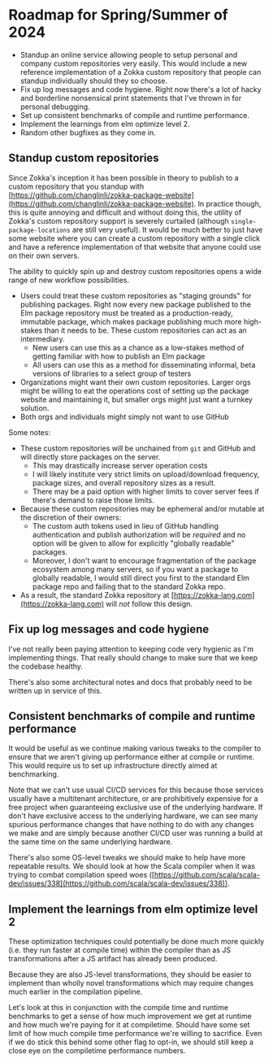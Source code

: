 # Roadmap for Spring/Summer of 2024

+ Standup an online service allowing people to setup personal and company custom
  repositories very easily. This would include a new reference implementation of
  a Zokka custom repository that people can standup individually should they so
  choose.
+ Fix up log messages and code hygiene. Right now there's a lot of hacky and
  borderline nonsensical print statements that I've thrown in for personal
  debugging.
+ Set up consistent benchmarks of compile and runtime performance.
+ Implement the learnings from elm optimize level 2.
+ Random other bugfixes as they come in.

## Standup custom repositories

Since Zokka's inception it has been possible in theory to publish to a custom
repository that you standup with
[https://github.com/changlinli/zokka-package-website](https://github.com/changlinli/zokka-package-website).
In practice though, this is quite annoying and difficult and without doing this,
the utility of Zokka's custom repository support is severely curtailed (although
`single-package-locations` are still very useful). It would be much better to
just have some website where you can create a custom repository with a single
click and have a reference implementation of that website that anyone could
use on their own servers.

The ability to quickly spin up and destroy custom repositories opens a wide
range of new workflow possibilities.

+ Users could treat these custom repositories as "staging grounds" for publishing
  packages. Right now every new package published to the Elm package repository
  must be treated as a production-ready, immutable package, which makes package
  publishing much more high-stakes than it needs to be. These custom
  repositories can act as an intermediary.
    * New users can use this as a chance as a low-stakes method of getting
      familiar with how to publish an Elm package
    * All users can use this as a method for disseminating informal, beta
      versions of libraries to a select group of testers
+ Organizations might want their own custom repositories. Larger orgs might be
  willing to eat the operations cost of setting up the package website and
  maintaining it, but smaller orgs might just want a turnkey solution.
+ Both orgs and individuals might simply not want to use GitHub

Some notes:

+ These custom repositories will be unchained from `git` and GitHub and will
  directly store packages on the server.
    * This may drastically increase server operation costs
    * I will likely institute very strict limits on upload/download frequency,
      package sizes, and overall repository sizes as a result.
    * There may be a paid option with higher limits to cover server fees if
      there's demand to raise those limits.
+ Because these custom repositories may be ephemeral and/or mutable at the
  discretion of their owners:
    * The custom auth tokens used in lieu of GitHub handling authentication and
      publish authorization will be *required* and no option will be given to
      allow for explicitly "globally readable" packages.
    * Moreover, I don't want to encourage fragmentation of the package ecosystem
      among many servers, so if you want a package to globally readable, I would
      still direct you first to the standard Elm package repo and failing that
      to the standard Zokka repo.
+ As a result, the standard Zokka repository at
  [https://zokka-lang.com](https://zokka-lang.com) will *not* follow this design.

## Fix up log messages and code hygiene

I've not really been paying attention to keeping code very hygienic as I'm
implementing things. That really should change to make sure that we keep the
codebase healthy.

There's also some architectural notes and docs that probably need to be written
up in service of this.

## Consistent benchmarks of compile and runtime performance

It would be useful as we continue making various tweaks to the compiler to
ensure that we aren't giving up performance either at compile or runtime. This
would require us to set up infrastructure directly aimed at benchmarking.

Note that we can't use usual CI/CD services for this because those services
usually have a multitenant architecture, or are prohibitively expensive for a
free project when guaranteeing exclusive use of the underlying hardware. If
don't have exclusive access to the underlying hardware, we can see many spurious
performance changes that have nothing to do with any changes we make and are
simply because another CI/CD user was running a build at the same time on the
same underlying hardware.

There's also some OS-level tweaks we should make to help have more repeatable
results. We should look at how the Scala compiler when it was trying to combat
compilation speed woes
([https://github.com/scala/scala-dev/issues/338](https://github.com/scala/scala-dev/issues/338)).

## Implement the learnings from elm optimize level 2

These optimization techniques could potentially be done much more quickly (i.e.
they run faster at compile time) within the compiler than as JS transformations
after a JS artifact has already been produced.

Because they are also JS-level transformations, they should be easier to
implement than wholly novel transformations which may require changes much
earlier in the compilation pipeline.

Let's look at this in conjunction with the compile time and runtime benchmarks
to get a sense of how much improvement we get at runtime and how much we're
paying for it at compiletime. Should have some set limit of how much compile
time performance we're willing to sacrifice. Even if we do stick this behind
some other flag to opt-in, we should still keep a close eye on the compiletime
performance numbers.
